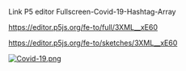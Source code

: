 Link P5 editor Fullscreen-Covid-19-Hashtag-Array

https://editor.p5js.org/fe-to/full/3XML__xE60

https://editor.p5js.org/fe-to/sketches/3XML__xE60

[![Covid-19.png](https://i.postimg.cc/W3qhCPxs/Covid-19.png)](https://postimg.cc/9RVmwsWk)
